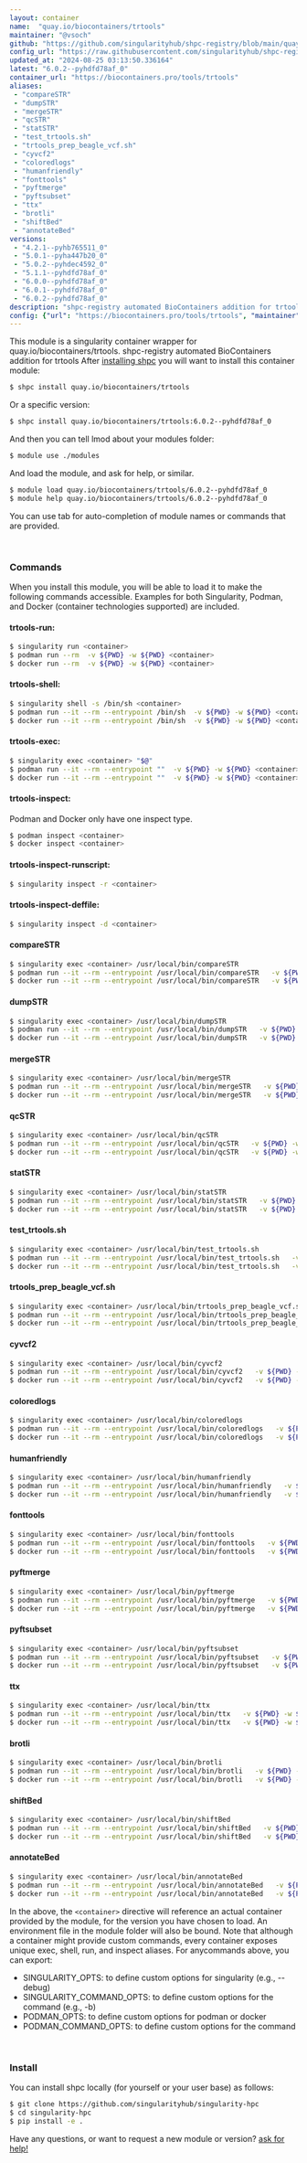```yaml
---
layout: container
name:  "quay.io/biocontainers/trtools"
maintainer: "@vsoch"
github: "https://github.com/singularityhub/shpc-registry/blob/main/quay.io/biocontainers/trtools/container.yaml"
config_url: "https://raw.githubusercontent.com/singularityhub/shpc-registry/main/quay.io/biocontainers/trtools/container.yaml"
updated_at: "2024-08-25 03:13:50.336164"
latest: "6.0.2--pyhdfd78af_0"
container_url: "https://biocontainers.pro/tools/trtools"
aliases:
 - "compareSTR"
 - "dumpSTR"
 - "mergeSTR"
 - "qcSTR"
 - "statSTR"
 - "test_trtools.sh"
 - "trtools_prep_beagle_vcf.sh"
 - "cyvcf2"
 - "coloredlogs"
 - "humanfriendly"
 - "fonttools"
 - "pyftmerge"
 - "pyftsubset"
 - "ttx"
 - "brotli"
 - "shiftBed"
 - "annotateBed"
versions:
 - "4.2.1--pyhb765511_0"
 - "5.0.1--pyha447b20_0"
 - "5.0.2--pyhdec4592_0"
 - "5.1.1--pyhdfd78af_0"
 - "6.0.0--pyhdfd78af_0"
 - "6.0.1--pyhdfd78af_0"
 - "6.0.2--pyhdfd78af_0"
description: "shpc-registry automated BioContainers addition for trtools"
config: {"url": "https://biocontainers.pro/tools/trtools", "maintainer": "@vsoch", "description": "shpc-registry automated BioContainers addition for trtools", "latest": {"6.0.2--pyhdfd78af_0": "sha256:589bb46b09e335ef8c2fb46ba0b79e273424b36302f86bb4e0a96fef26c7e5ee"}, "tags": {"4.2.1--pyhb765511_0": "sha256:503e5b4beab6b212fdd777e59cc6f84b944d63665105b77d0e3374d8391d498a", "5.0.1--pyha447b20_0": "sha256:49cffe81a292596cd640c6bf49779d5a8480785e5c844ba4af8de0ad7528c4a3", "5.0.2--pyhdec4592_0": "sha256:be85e708d87a71b06cc78fcbe78faaf605b9272d7dd021adcd578016e3e242b7", "5.1.1--pyhdfd78af_0": "sha256:90d1b8004e21c9d0a77c3034d1887535bf7ed7e44cf7b42bfb85b47ec6b8ab7b", "6.0.0--pyhdfd78af_0": "sha256:9d7005409ba4f2e8faf4b2fa07a72b9c88033aa69b08e4f1b74cf7e9b1bd11bd", "6.0.1--pyhdfd78af_0": "sha256:0931c15c0dba63dcf92175e3e8b256219e33046a8cd50fcd95f656aae3855efa", "6.0.2--pyhdfd78af_0": "sha256:589bb46b09e335ef8c2fb46ba0b79e273424b36302f86bb4e0a96fef26c7e5ee"}, "docker": "quay.io/biocontainers/trtools", "aliases": {"compareSTR": "/usr/local/bin/compareSTR", "dumpSTR": "/usr/local/bin/dumpSTR", "mergeSTR": "/usr/local/bin/mergeSTR", "qcSTR": "/usr/local/bin/qcSTR", "statSTR": "/usr/local/bin/statSTR", "test_trtools.sh": "/usr/local/bin/test_trtools.sh", "trtools_prep_beagle_vcf.sh": "/usr/local/bin/trtools_prep_beagle_vcf.sh", "cyvcf2": "/usr/local/bin/cyvcf2", "coloredlogs": "/usr/local/bin/coloredlogs", "humanfriendly": "/usr/local/bin/humanfriendly", "fonttools": "/usr/local/bin/fonttools", "pyftmerge": "/usr/local/bin/pyftmerge", "pyftsubset": "/usr/local/bin/pyftsubset", "ttx": "/usr/local/bin/ttx", "brotli": "/usr/local/bin/brotli", "shiftBed": "/usr/local/bin/shiftBed", "annotateBed": "/usr/local/bin/annotateBed"}}
---
```


This module is a singularity container wrapper for quay.io/biocontainers/trtools.
shpc-registry automated BioContainers addition for trtools
After [installing shpc](#install) you will want to install this container module:


```bash
$ shpc install quay.io/biocontainers/trtools
```

Or a specific version:

```bash
$ shpc install quay.io/biocontainers/trtools:6.0.2--pyhdfd78af_0
```

And then you can tell lmod about your modules folder:

```bash
$ module use ./modules
```

And load the module, and ask for help, or similar.

```bash
$ module load quay.io/biocontainers/trtools/6.0.2--pyhdfd78af_0
$ module help quay.io/biocontainers/trtools/6.0.2--pyhdfd78af_0
```

You can use tab for auto-completion of module names or commands that are provided.

<br>

### Commands

When you install this module, you will be able to load it to make the following commands accessible.
Examples for both Singularity, Podman, and Docker (container technologies supported) are included.

#### trtools-run:

```bash
$ singularity run <container>
$ podman run --rm  -v ${PWD} -w ${PWD} <container>
$ docker run --rm  -v ${PWD} -w ${PWD} <container>
```

#### trtools-shell:

```bash
$ singularity shell -s /bin/sh <container>
$ podman run --it --rm --entrypoint /bin/sh  -v ${PWD} -w ${PWD} <container>
$ docker run --it --rm --entrypoint /bin/sh  -v ${PWD} -w ${PWD} <container>
```

#### trtools-exec:

```bash
$ singularity exec <container> "$@"
$ podman run --it --rm --entrypoint ""  -v ${PWD} -w ${PWD} <container> "$@"
$ docker run --it --rm --entrypoint ""  -v ${PWD} -w ${PWD} <container> "$@"
```

#### trtools-inspect:

Podman and Docker only have one inspect type.

```bash
$ podman inspect <container>
$ docker inspect <container>
```

#### trtools-inspect-runscript:

```bash
$ singularity inspect -r <container>
```

#### trtools-inspect-deffile:

```bash
$ singularity inspect -d <container>
```


#### compareSTR

```bash
$ singularity exec <container> /usr/local/bin/compareSTR
$ podman run --it --rm --entrypoint /usr/local/bin/compareSTR   -v ${PWD} -w ${PWD} <container> -c " $@"
$ docker run --it --rm --entrypoint /usr/local/bin/compareSTR   -v ${PWD} -w ${PWD} <container> -c " $@"
```


#### dumpSTR

```bash
$ singularity exec <container> /usr/local/bin/dumpSTR
$ podman run --it --rm --entrypoint /usr/local/bin/dumpSTR   -v ${PWD} -w ${PWD} <container> -c " $@"
$ docker run --it --rm --entrypoint /usr/local/bin/dumpSTR   -v ${PWD} -w ${PWD} <container> -c " $@"
```


#### mergeSTR

```bash
$ singularity exec <container> /usr/local/bin/mergeSTR
$ podman run --it --rm --entrypoint /usr/local/bin/mergeSTR   -v ${PWD} -w ${PWD} <container> -c " $@"
$ docker run --it --rm --entrypoint /usr/local/bin/mergeSTR   -v ${PWD} -w ${PWD} <container> -c " $@"
```


#### qcSTR

```bash
$ singularity exec <container> /usr/local/bin/qcSTR
$ podman run --it --rm --entrypoint /usr/local/bin/qcSTR   -v ${PWD} -w ${PWD} <container> -c " $@"
$ docker run --it --rm --entrypoint /usr/local/bin/qcSTR   -v ${PWD} -w ${PWD} <container> -c " $@"
```


#### statSTR

```bash
$ singularity exec <container> /usr/local/bin/statSTR
$ podman run --it --rm --entrypoint /usr/local/bin/statSTR   -v ${PWD} -w ${PWD} <container> -c " $@"
$ docker run --it --rm --entrypoint /usr/local/bin/statSTR   -v ${PWD} -w ${PWD} <container> -c " $@"
```


#### test_trtools.sh

```bash
$ singularity exec <container> /usr/local/bin/test_trtools.sh
$ podman run --it --rm --entrypoint /usr/local/bin/test_trtools.sh   -v ${PWD} -w ${PWD} <container> -c " $@"
$ docker run --it --rm --entrypoint /usr/local/bin/test_trtools.sh   -v ${PWD} -w ${PWD} <container> -c " $@"
```


#### trtools_prep_beagle_vcf.sh

```bash
$ singularity exec <container> /usr/local/bin/trtools_prep_beagle_vcf.sh
$ podman run --it --rm --entrypoint /usr/local/bin/trtools_prep_beagle_vcf.sh   -v ${PWD} -w ${PWD} <container> -c " $@"
$ docker run --it --rm --entrypoint /usr/local/bin/trtools_prep_beagle_vcf.sh   -v ${PWD} -w ${PWD} <container> -c " $@"
```


#### cyvcf2

```bash
$ singularity exec <container> /usr/local/bin/cyvcf2
$ podman run --it --rm --entrypoint /usr/local/bin/cyvcf2   -v ${PWD} -w ${PWD} <container> -c " $@"
$ docker run --it --rm --entrypoint /usr/local/bin/cyvcf2   -v ${PWD} -w ${PWD} <container> -c " $@"
```


#### coloredlogs

```bash
$ singularity exec <container> /usr/local/bin/coloredlogs
$ podman run --it --rm --entrypoint /usr/local/bin/coloredlogs   -v ${PWD} -w ${PWD} <container> -c " $@"
$ docker run --it --rm --entrypoint /usr/local/bin/coloredlogs   -v ${PWD} -w ${PWD} <container> -c " $@"
```


#### humanfriendly

```bash
$ singularity exec <container> /usr/local/bin/humanfriendly
$ podman run --it --rm --entrypoint /usr/local/bin/humanfriendly   -v ${PWD} -w ${PWD} <container> -c " $@"
$ docker run --it --rm --entrypoint /usr/local/bin/humanfriendly   -v ${PWD} -w ${PWD} <container> -c " $@"
```


#### fonttools

```bash
$ singularity exec <container> /usr/local/bin/fonttools
$ podman run --it --rm --entrypoint /usr/local/bin/fonttools   -v ${PWD} -w ${PWD} <container> -c " $@"
$ docker run --it --rm --entrypoint /usr/local/bin/fonttools   -v ${PWD} -w ${PWD} <container> -c " $@"
```


#### pyftmerge

```bash
$ singularity exec <container> /usr/local/bin/pyftmerge
$ podman run --it --rm --entrypoint /usr/local/bin/pyftmerge   -v ${PWD} -w ${PWD} <container> -c " $@"
$ docker run --it --rm --entrypoint /usr/local/bin/pyftmerge   -v ${PWD} -w ${PWD} <container> -c " $@"
```


#### pyftsubset

```bash
$ singularity exec <container> /usr/local/bin/pyftsubset
$ podman run --it --rm --entrypoint /usr/local/bin/pyftsubset   -v ${PWD} -w ${PWD} <container> -c " $@"
$ docker run --it --rm --entrypoint /usr/local/bin/pyftsubset   -v ${PWD} -w ${PWD} <container> -c " $@"
```


#### ttx

```bash
$ singularity exec <container> /usr/local/bin/ttx
$ podman run --it --rm --entrypoint /usr/local/bin/ttx   -v ${PWD} -w ${PWD} <container> -c " $@"
$ docker run --it --rm --entrypoint /usr/local/bin/ttx   -v ${PWD} -w ${PWD} <container> -c " $@"
```


#### brotli

```bash
$ singularity exec <container> /usr/local/bin/brotli
$ podman run --it --rm --entrypoint /usr/local/bin/brotli   -v ${PWD} -w ${PWD} <container> -c " $@"
$ docker run --it --rm --entrypoint /usr/local/bin/brotli   -v ${PWD} -w ${PWD} <container> -c " $@"
```


#### shiftBed

```bash
$ singularity exec <container> /usr/local/bin/shiftBed
$ podman run --it --rm --entrypoint /usr/local/bin/shiftBed   -v ${PWD} -w ${PWD} <container> -c " $@"
$ docker run --it --rm --entrypoint /usr/local/bin/shiftBed   -v ${PWD} -w ${PWD} <container> -c " $@"
```


#### annotateBed

```bash
$ singularity exec <container> /usr/local/bin/annotateBed
$ podman run --it --rm --entrypoint /usr/local/bin/annotateBed   -v ${PWD} -w ${PWD} <container> -c " $@"
$ docker run --it --rm --entrypoint /usr/local/bin/annotateBed   -v ${PWD} -w ${PWD} <container> -c " $@"
```



In the above, the `<container>` directive will reference an actual container provided
by the module, for the version you have chosen to load. An environment file in the
module folder will also be bound. Note that although a container
might provide custom commands, every container exposes unique exec, shell, run, and
inspect aliases. For anycommands above, you can export:

 - SINGULARITY_OPTS: to define custom options for singularity (e.g., --debug)
 - SINGULARITY_COMMAND_OPTS: to define custom options for the command (e.g., -b)
 - PODMAN_OPTS: to define custom options for podman or docker
 - PODMAN_COMMAND_OPTS: to define custom options for the command

<br>

### Install

You can install shpc locally (for yourself or your user base) as follows:

```bash
$ git clone https://github.com/singularityhub/singularity-hpc
$ cd singularity-hpc
$ pip install -e .
```

Have any questions, or want to request a new module or version? [ask for help!](https://github.com/singularityhub/singularity-hpc/issues)